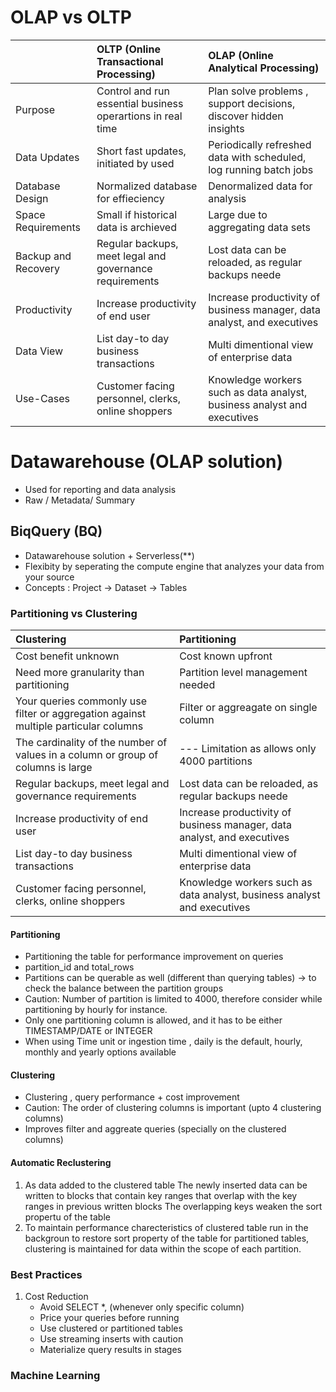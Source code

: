 # OLAP vs OLTP

|                       | OLTP (Online Transactional Processing)                         | OLAP (Online Analytical Processing)   |
| :---                  | :----                                                          |  :---   |
| Purpose               | Control and run essential business operartions in real time    | Plan solve problems , support decisions, discover hidden insights|
| Data Updates          | Short fast updates, initiated by used                          | Periodically refreshed data with scheduled, log running batch jobs|
| Database Design       | Normalized database for effieciency                            | Denormalized data for analysis  |
| Space Requirements    | Small if historical data is archieved                          | Large due to aggregating data sets |
| Backup and Recovery   | Regular backups, meet legal and governance requirements        | Lost data can be reloaded, as regular backups neede |
| Productivity          | Increase productivity of end user                              | Increase productivity of business manager, data analyst, and executives |
| Data View             | List day-to day business transactions                          | Multi dimentional view of enterprise data  |
| Use-Cases             | Customer facing personnel, clerks, online shoppers             | Knowledge workers such as data analyst, business analyst and executives |


# Datawarehouse (OLAP solution)
- Used for reporting and data analysis
- Raw / Metadata/ Summary

## BiqQuery (BQ)
- Datawarehouse solution  + Serverless(**)
- Flexibity by seperating the compute engine that analyzes your data from your source
- Concepts : Project -> Dataset -> Tables

### Partitioning vs Clustering

|Clustering                                                                            | Partitioning   |
| :----                                                                                |  :---   |
| Cost benefit unknown                                                                 | Cost known upfront|
| Need more granularity than partitioning                                              | Partition level management needed |
| Your queries commonly use filter or aggregation against multiple particular columns  | Filter or aggreagate on single column  |
| The cardinality of the number of values in a column or group of columns is large     | --- Limitation as allows only 4000 partitions |
| Regular backups, meet legal and governance requirements                              | Lost data can be reloaded, as regular backups neede |
| Increase productivity of end user                                                    | Increase productivity of business manager, data analyst, and executives |
| List day-to day business transactions                                                | Multi dimentional view of enterprise data  |
| Customer facing personnel, clerks, online shoppers                                   | Knowledge workers such as data analyst, business analyst and executives |
#### Partitioning 
- Partitioning the table for performance improvement on queries
- partition_id and total_rows 
- Partitions can be querable as well (different than querying tables) -> to check the balance between the partition groups
- Caution: Number of partition is limited to 4000, therefore consider while partitioning by hourly for instance.
- Only one partitioning column is allowed, and it has to be either TIMESTAMP/DATE or INTEGER
- When using Time unit or ingestion time , daily is the default, hourly, monthly and yearly options available

#### Clustering
- Clustering , query performance + cost improvement
- Caution: The order of clustering columns is important (upto 4 clustering columns)
- Improves filter and aggreate queries (specially on the clustered columns)

#### Automatic Reclustering
1. As data added to the clustered table
    The newly inserted data can be written to blocks that contain key ranges that overlap with the key ranges in previous written blocks
    The overlapping keys weaken the sort propertu of the table
2. To maintain performance charecteristics of clustered table
    run in the backgroun to restore sort property of the table
    for partitioned tables, clustering is maintained for data within the scope of each partition.

### Best Practices
1. Cost Reduction
    - Avoid SELECT *, (whenever only specific column)
    - Price your queries before running
    - Use clustered or partitioned tables
    - Use streaming inserts with caution
    - Materialize query results in stages







### Machine Learning